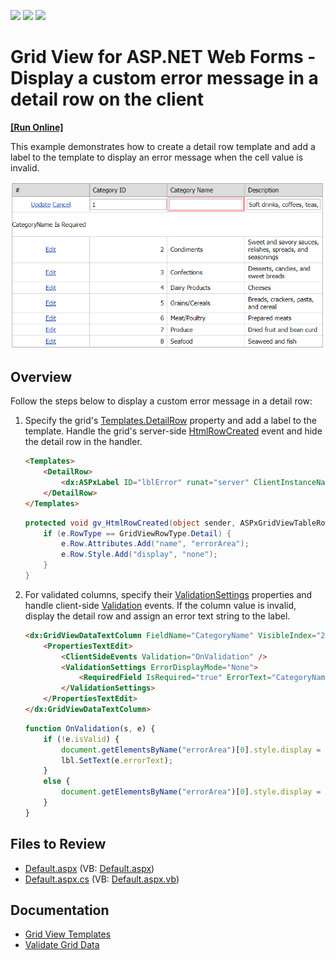 <!-- default badges list -->
![](https://img.shields.io/endpoint?url=https://codecentral.devexpress.com/api/v1/VersionRange/128536290/15.1.3%2B)
[![](https://img.shields.io/badge/Open_in_DevExpress_Support_Center-FF7200?style=flat-square&logo=DevExpress&logoColor=white)](https://supportcenter.devexpress.com/ticket/details/E4922)
[![](https://img.shields.io/badge/📖_How_to_use_DevExpress_Examples-e9f6fc?style=flat-square)](https://docs.devexpress.com/GeneralInformation/403183)
<!-- default badges end -->
# Grid View for ASP.NET Web Forms - Display a custom error message in a detail row on the client
<!-- run online -->
**[[Run Online]](https://codecentral.devexpress.com/128536290/)**
<!-- run online end -->

This example demonstrates how to create a detail row template and add a label to the template to display an error message when the cell value is invalid.

![Custom error message](customErrorMessage.png)

## Overview

Follow the steps below to display a custom error message in a detail row:

1. Specify the grid's [Templates.DetailRow](https://docs.devexpress.com/AspNet/DevExpress.Web.GridViewTemplates.DetailRow) property and add a label to the template. Handle the grid's server-side [HtmlRowCreated](https://docs.devexpress.com/AspNet/DevExpress.Web.ASPxGridView.HtmlRowCreated) event and hide the detail row in the handler.

    ```aspx
    <Templates>
        <DetailRow>
            <dx:ASPxLabel ID="lblError" runat="server" ClientInstanceName="lbl"></dx:ASPxLabel>
        </DetailRow>
    </Templates>
    ```

    ```csharp
    protected void gv_HtmlRowCreated(object sender, ASPxGridViewTableRowEventArgs e) {
        if (e.RowType == GridViewRowType.Detail) {
            e.Row.Attributes.Add("name", "errorArea");
            e.Row.Style.Add("display", "none");
        }
    }
    ```

2. For validated columns, specify their [ValidationSettings](https://docs.devexpress.com/AspNet/DevExpress.Web.EditProperties.ValidationSettings) properties and handle client-side [Validation](https://docs.devexpress.com/AspNet/js-ASPxClientEdit.Validation) events. If the column value is invalid, display the detail row and assign an error text string to the label.

    ```aspx
    <dx:GridViewDataTextColumn FieldName="CategoryName" VisibleIndex="2">
        <PropertiesTextEdit>
            <ClientSideEvents Validation="OnValidation" />
            <ValidationSettings ErrorDisplayMode="None">
                <RequiredField IsRequired="true" ErrorText="CategoryName Is Required" />
            </ValidationSettings>
        </PropertiesTextEdit>
    </dx:GridViewDataTextColumn>
    ```

    ```js
    function OnValidation(s, e) {
        if (!e.isValid) {
            document.getElementsByName("errorArea")[0].style.display = "table-row";
            lbl.SetText(e.errorText);
        }
        else {
            document.getElementsByName("errorArea")[0].style.display = "none";
        }
    }
    ```

## Files to Review

* [Default.aspx](./CS/WebSite/Default.aspx) (VB: [Default.aspx](./VB/WebSite/Default.aspx))
* [Default.aspx.cs](./CS/WebSite/Default.aspx.cs) (VB: [Default.aspx.vb](./VB/WebSite/Default.aspx.vb))

## Documentation

* [Grid View Templates](https://docs.devexpress.com/AspNet/3718/components/grid-view/concepts/templates)
* [Validate Grid Data](https://docs.devexpress.com/AspNet/3747/components/grid-view/concepts/edit-data/validate-grid-data)
